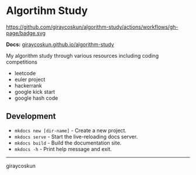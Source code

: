 # Algortihm Study

https://github.com/giraycoskun/algorithm-study/actions/workflows/gh-page/badge.svg

**Docs:** [giraycoskun.github.io/algorithm-study](https://giraycoskun.github.io/algorithm-study/)

My algorithm study through various resources including coding competitions

- leetcode
- euler project
- hackerrank
- google kick start
- google hash code

## Development

- `mkdocs new [dir-name]` - Create a new project.
- `mkdocs serve` - Start the live-reloading docs server.
- `mkdocs build` - Build the documentation site.
- `mkdocs -h` - Print help message and exit.
  
---

giraycoskun
